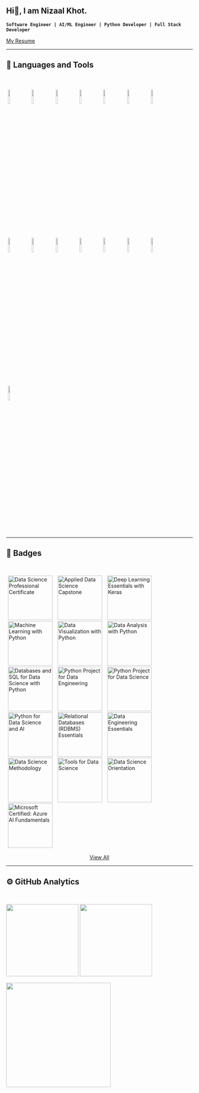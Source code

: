 ## Hi👋, I am Nizaal Khot.

**`Software Engineer | AI/ML Engineer | Python Developer | Full Stack Developer`**

[My Resume](https://github.com/nizaalkhot/nizaalkhot/blob/main/Resume.pdf)

---

## 🧰 Languages and Tools
<br>

<p>
	<img width="10%" style="padding:5px" src="https://img.icons8.com/color/144/000000/python.png"/>
	<img width="10%" style="padding:5px" src="https://img.icons8.com/color/144/000000/java-coffee-cup-logo.png"/>
	<img width="10%" style="padding:5px" src="https://img.icons8.com/color/144/000000/javascript.png"/>
	<img width="10%" style="padding:5px" src="https://img.icons8.com/color/144/000000/html-5.png"/>
	<img width="10%" style="padding:5px" src="https://img.icons8.com/color/144/000000/css3.png"/>
	<img width="10%" style="padding:5px" src="https://img.icons8.com/color/144/000000/c-plus-plus.png"/>
	<img width="10%" style="padding:5px" src="https://img.icons8.com/color/144/000000/git.png"/>
	<img width="10%" style="padding:5px" src="https://img.icons8.com/color/144/000000/github.png"/>
	<img width="10%" style="padding:5px" src="https://img.icons8.com/color/144/000000/linux.png"/>
	<img width="10%" style="padding:5px" src="https://img.icons8.com/color/144/000000/mongodb.png"/>
	<img width="10%" style="padding:5px" src="https://img.icons8.com/color/144/000000/express-js.png"/>
	<img width="10%" style="padding:5px" src="https://img.icons8.com/color/144/000000/react-native.png"/>
	<img width="10%" style="padding:5px" src="https://img.icons8.com/color/144/ffa500/nodejs.png"/>
	<img width="10%" style="padding:5px" src="https://img.icons8.com/color/144/000000/mysql-logo.png"/>
	<img width="10%" style="padding:5px" src="https://img.icons8.com/color/144/000000/amazon-web-services.png"/>
</p>

---

## 🏅 Badges
<br>

<a style="padding:5px" href="https://www.credly.com/badges/e491e07b-6d9e-4e72-851d-77ba148d5e6e/public_url"><img alt="Data Science Professional Certificate" src="https://images.credly.com/size/720x720/images/28944969-813a-43b9-944f-7910111ce764/Professional_Certificate_-_Data_Science.png" width="120"/></a>
<a style="padding:5px" href="https://www.credly.com/badges/95c61aaa-b16e-40ee-b42c-6e780050d57c/public_url"><img alt="Applied Data Science Capstone" src="https://images.credly.com/size/720x720/images/60f2e1e1-1b74-4dc0-a24b-cd08b460c12d/Applied_Data_Science_Capstone.png" width="120"/></a>
<a style="padding:5px" href="https://www.credly.com/badges/bc724258-3243-47dd-af4d-1d7396a6419d/public_url"><img alt="Deep Learning Essentials with Keras" src="https://images.credly.com/size/720x720/images/5e544cd5-d368-4f16-8348-5abfd71bd049/IBM_AI_-Deep_Learning_Essentials_with_Keras.png" width="120"/></a>
<a style="padding:5px" href="https://www.credly.com/badges/00ef1263-2a1b-421e-843f-bfc9d418853e/public_url"><img alt="Machine Learning with Python" src="https://images.credly.com/size/720x720/images/5ae9bf9e-da6e-4cec-82eb-d2b4cfea9751/Machine_Learning_with_Python.png" width="120"/></a>
<a style="padding:5px" href="https://www.credly.com/badges/b27273a8-c05c-4f86-91af-a8625807ca95/public_url"><img alt="Data Visualization with Python" src="https://images.credly.com/size/720x720/images/76326afb-199d-4250-a74f-01bc86dda118/Cognitive_Class_-_Data_Visual_w_Python.png" width="120"/></a>
<a style="padding:5px" href="https://www.credly.com/badges/9cdfcca5-1096-430c-be13-0fde550ae8a8/public_url"><img alt="Data Analysis with Python" src="https://images.credly.com/size/720x720/images/fa39f4f0-174a-4886-b821-6a37d42b8b3a/Cognitive_Class_-_Data_Analysis_w_Python.png" width="120"/></a>
<a style="padding:5px" href="https://www.credly.com/badges/22f57f73-291d-45bc-8893-0702d7e18f91/public_url"><img alt="Databases and SQL for Data Science with Python" src="https://images.credly.com/size/720x720/images/594e0ab7-c864-4d9a-9987-3a903ec3f06a/Cognitive_Class_-_DB_and_SQL_for_Data_Sci.png" width="120"/></a>
<a style="padding:5px" href="https://www.credly.com/badges/ae762608-cde2-41cd-b8e1-7e5043ec1b8d/public_url"><img alt="Python Project for Data Engineering" src="https://images.credly.com/size/720x720/images/197c5976-3094-475b-aac5-cb898331d2fc/DSN_-_Python_Project_for_Data_Engineering.png" width="120"/></a>
<a style="padding:5px" href="https://www.credly.com/badges/df8914be-d6f9-460d-b6d7-35df25f0aba6/public_url"><img alt="Python Project for Data Science" src="https://images.credly.com/size/720x720/images/7d06faf8-c754-4ecd-8ab1-2115826b03c6/Python_Project_for_Data_Science.png" width="120"/></a>
<a style="padding:5px" href="https://www.credly.com/badges/3fc16699-b379-4907-8e70-7fe76611c5b0/public_url"><img alt="Python for Data Science and AI" src="https://images.credly.com/size/720x720/images/0571ab1d-f43b-43d9-9c68-8ebd0ebd61b7/Python_for_Data_Sci_and_AI_Foundational.png" width="120"/></a>
<a style="padding:5px" href="https://www.credly.com/badges/0d1f18be-0c76-4b38-9bac-e5f5511f9797/public_url"><img alt="Relational Databases (RDBMS) Essentials" src="https://images.credly.com/size/720x720/images/734f22ee-dbe6-4db3-bc61-c83ebef0f78a/Relational_Databases_-_RDBMS_Essentials.png" width="120"/></a>
<a style="padding:5px" href="https://www.credly.com/badges/8ed04451-dd57-4089-9098-6bbc21788d55/public_url"><img alt="Data Engineering Essentials" src="https://images.credly.com/size/720x720/images/412aaa80-56ba-4180-ad89-32427a644e95/Data_Engineering_Essentials.png" width="120"/></a>
<a style="padding:5px" href="https://www.credly.com/badges/f1c56b53-6e64-4608-bc4c-8cb59ad104b2/public_url"><img alt="Data Science Methodology" src="https://images.credly.com/size/720x720/images/46defa53-a922-47bd-94ea-b43488f5cd8a/Data_Science_Methodology_Foundational.png" width="120"/></a>
<a style="padding:5px" href="https://www.credly.com/badges/85bf3a35-3890-49a8-90a4-e9bc7bff53b6/public_url"><img alt="Tools for Data Science" src="https://images.credly.com/size/720x720/images/60cf69ce-6129-425d-9a42-7732fa07da1e/Tools_for_Data_Science_Foundational.png" width="120"/></a>
<a style="padding:5px" href="https://www.credly.com/badges/eaec85cf-559b-4d9e-932c-6259f118c93e/public_url"><img alt="Data Science Orientation" src="https://images.credly.com/size/720x720/images/5fc2d535-e716-46c4-881a-f4822b8da0e5/Cognitive_Class_-_What_is_Data_Science.png" width="120"/></a>
<a style="padding:5px" href="https://www.credly.com/badges/a96c8895-cea0-4025-a95f-dd8f51d8dec1/public_url"><img alt="Microsoft Certified: Azure AI Fundamentals" src="https://images.credly.com/size/720x720/images/4136ced8-75d5-4afb-8677-40b6236e2672/azure-ai-fundamentals-600x600.png" width="120"/></a>

<p align="center"><a href="https://www.credly.com/users/nijaal_khot/badges">View All</a></p>

---

## ⚙️ GitHub Analytics
<br>

<img height="195em" src="https://github-readme-stats-eight-theta.vercel.app/api?username=nizaalkhot&show_icons=true&theme=radical&include_all_commits=true&count_private=true"/>    <img height="195em" src="https://github-readme-stats-eight-theta.vercel.app/api/top-langs/?username=nizaalkhot&layout=compact&langs_count=8&theme=radical"/>

<img height="282em" src="http://github-profile-summary-cards.vercel.app/api/cards/profile-details?username=nizaalkhot&theme=radical"/>

<!--
**nizaalkhot/nizaalkhot** is a ✨ _special_ ✨ repository because its `README.md` (this file) appears on your GitHub profile.

Here are some ideas to get you started:

- 🔭 I’m currently working on ...
- 🌱 I’m currently learning ...
- 👯 I’m looking to collaborate on ...
- 🤔 I’m looking for help with ...
- 💬 Ask me about ...
- 📫 How to reach me: ...
- 😄 Pronouns: ...
- ⚡ Fun fact: ...
-->
